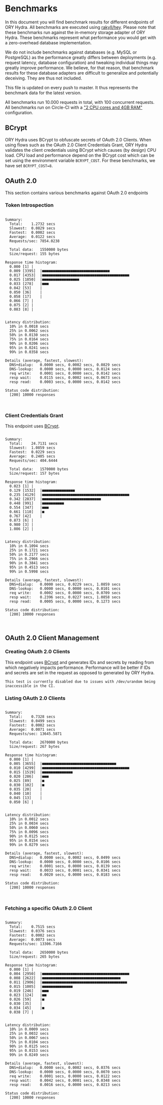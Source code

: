 # Benchmarks

In this document you will find benchmark results for different endpoints of ORY Hydra. All benchmarks are executed
using [rakyll/hey](https://github.com/rakyll/hey). Please note that these benchmarks run against the in-memory storage
adapter of ORY Hydra. These benchmarks represent what performance you would get with a zero-overhead database implementation.

We do not include benchmarks against databases (e.g. MySQL or PostgreSQL) as the performance greatly differs between
deployments (e.g. request latency, database configuration) and tweaking individual things may greatly improve performance.
We believe, for that reason, that benchmark results for these database adapters are difficult to generalize and potentially
deceiving. They are thus not included.

This file is updated on every push to master. It thus represents the benchmark data for the latest version.

All benchmarks run 10.000 requests in total, with 100 concurrent requests. All benchmarks run on Circle-CI with a
["2 CPU cores and 4GB RAM"](https://support.circleci.com/hc/en-us/articles/360000489307-Why-do-my-tests-take-longer-to-run-on-CircleCI-than-locally-)
configuration.

## BCrypt

ORY Hydra uses BCrypt to obfuscate secrets of OAuth 2.0 Clients. When using flows such as the OAuth 2.0 Client Credentials
Grant, ORY Hydra validates the client credentials using BCrypt which causes (by design) CPU load. CPU load and performance
depend on the BCrypt cost which can be set using the environment variable `BCRYPT_COST`. For these benchmarks,
we have set `BCRYPT_COST=8`.

## OAuth 2.0

This section contains various benchmarks against OAuth 2.0 endpoints

### Token Introspection

```

Summary:
  Total:	1.2732 secs
  Slowest:	0.0829 secs
  Fastest:	0.0002 secs
  Average:	0.0122 secs
  Requests/sec:	7854.0238
  
  Total data:	1550000 bytes
  Size/request:	155 bytes

Response time histogram:
  0.000 [1]	|
  0.009 [3395]	|■■■■■■■■■■■■■■■■■■■■■■■■■■■■■■■
  0.017 [4353]	|■■■■■■■■■■■■■■■■■■■■■■■■■■■■■■■■■■■■■■■■
  0.025 [1850]	|■■■■■■■■■■■■■■■■■
  0.033 [278]	|■■■
  0.042 [53]	|
  0.050 [36]	|
  0.058 [17]	|
  0.066 [7]	|
  0.075 [2]	|
  0.083 [8]	|


Latency distribution:
  10% in 0.0018 secs
  25% in 0.0062 secs
  50% in 0.0130 secs
  75% in 0.0164 secs
  90% in 0.0206 secs
  95% in 0.0241 secs
  99% in 0.0358 secs

Details (average, fastest, slowest):
  DNS+dialup:	0.0000 secs, 0.0002 secs, 0.0829 secs
  DNS-lookup:	0.0000 secs, 0.0000 secs, 0.0124 secs
  req write:	0.0001 secs, 0.0000 secs, 0.0142 secs
  resp wait:	0.0115 secs, 0.0002 secs, 0.0673 secs
  resp read:	0.0003 secs, 0.0000 secs, 0.0142 secs

Status code distribution:
  [200]	10000 responses



```

### Client Credentials Grant

This endpoint uses [BCrypt](#bcrypt).

```

Summary:
  Total:	24.7131 secs
  Slowest:	1.0859 secs
  Fastest:	0.0229 secs
  Average:	0.2405 secs
  Requests/sec:	404.6444
  
  Total data:	1570000 bytes
  Size/request:	157 bytes

Response time histogram:
  0.023 [1]	|
  0.129 [1532]	|■■■■■■■■■■■■■■■
  0.235 [4129]	|■■■■■■■■■■■■■■■■■■■■■■■■■■■■■■■■■■■■■■■■
  0.342 [2837]	|■■■■■■■■■■■■■■■■■■■■■■■■■■■
  0.448 [991]	|■■■■■■■■■■
  0.554 [347]	|■■■
  0.661 [110]	|■
  0.767 [42]	|
  0.873 [6]	|
  0.980 [3]	|
  1.086 [2]	|


Latency distribution:
  10% in 0.1094 secs
  25% in 0.1721 secs
  50% in 0.2177 secs
  75% in 0.2966 secs
  90% in 0.3841 secs
  95% in 0.4513 secs
  99% in 0.5998 secs

Details (average, fastest, slowest):
  DNS+dialup:	0.0000 secs, 0.0229 secs, 1.0859 secs
  DNS-lookup:	0.0000 secs, 0.0000 secs, 0.0101 secs
  req write:	0.0002 secs, 0.0000 secs, 0.0709 secs
  resp wait:	0.2396 secs, 0.0227 secs, 1.0858 secs
  resp read:	0.0005 secs, 0.0000 secs, 0.1273 secs

Status code distribution:
  [200]	10000 responses



```

## OAuth 2.0 Client Management

### Creating OAuth 2.0 Clients

This endpoint uses [BCrypt](#bcrypt) and generates IDs and secrets by reading from  which negatively impacts
performance. Performance will be better if IDs and secrets are set in the request as opposed to generated by ORY Hydra.

```
This test is currently disabled due to issues with /dev/urandom being inaccessible in the CI.
```

### Listing OAuth 2.0 Clients

```

Summary:
  Total:	0.7328 secs
  Slowest:	0.0499 secs
  Fastest:	0.0002 secs
  Average:	0.0071 secs
  Requests/sec:	13645.5871
  
  Total data:	2670000 bytes
  Size/request:	267 bytes

Response time histogram:
  0.000 [1]	|
  0.005 [3655]	|■■■■■■■■■■■■■■■■■■■■■■■■■■■■■■■■■■
  0.010 [4299]	|■■■■■■■■■■■■■■■■■■■■■■■■■■■■■■■■■■■■■■■■
  0.015 [1519]	|■■■■■■■■■■■■■■
  0.020 [286]	|■■■
  0.025 [89]	|■
  0.030 [102]	|■
  0.035 [20]	|
  0.040 [10]	|
  0.045 [13]	|
  0.050 [6]	|


Latency distribution:
  10% in 0.0012 secs
  25% in 0.0034 secs
  50% in 0.0060 secs
  75% in 0.0096 secs
  90% in 0.0125 secs
  95% in 0.0154 secs
  99% in 0.0279 secs

Details (average, fastest, slowest):
  DNS+dialup:	0.0000 secs, 0.0002 secs, 0.0499 secs
  DNS-lookup:	0.0000 secs, 0.0000 secs, 0.0106 secs
  req write:	0.0001 secs, 0.0000 secs, 0.0139 secs
  resp wait:	0.0033 secs, 0.0001 secs, 0.0341 secs
  resp read:	0.0020 secs, 0.0000 secs, 0.0183 secs

Status code distribution:
  [200]	10000 responses



```

### Fetching a specific OAuth 2.0 Client

```

Summary:
  Total:	0.7515 secs
  Slowest:	0.0376 secs
  Fastest:	0.0002 secs
  Average:	0.0073 secs
  Requests/sec:	13306.7166
  
  Total data:	2650000 bytes
  Size/request:	265 bytes

Response time histogram:
  0.000 [1]	|
  0.004 [2950]	|■■■■■■■■■■■■■■■■■■■■■■■■■■■■■■■■■■■■■■■■
  0.008 [2622]	|■■■■■■■■■■■■■■■■■■■■■■■■■■■■■■■■■■■■
  0.011 [2906]	|■■■■■■■■■■■■■■■■■■■■■■■■■■■■■■■■■■■■■■■
  0.015 [1005]	|■■■■■■■■■■■■■■
  0.019 [246]	|■■■
  0.023 [124]	|■■
  0.026 [59]	|■
  0.030 [35]	|
  0.034 [45]	|■
  0.038 [7]	|


Latency distribution:
  10% in 0.0009 secs
  25% in 0.0032 secs
  50% in 0.0067 secs
  75% in 0.0104 secs
  90% in 0.0125 secs
  95% in 0.0153 secs
  99% in 0.0249 secs

Details (average, fastest, slowest):
  DNS+dialup:	0.0000 secs, 0.0002 secs, 0.0376 secs
  DNS-lookup:	0.0000 secs, 0.0000 secs, 0.0070 secs
  req write:	0.0001 secs, 0.0000 secs, 0.0122 secs
  resp wait:	0.0042 secs, 0.0001 secs, 0.0348 secs
  resp read:	0.0016 secs, 0.0000 secs, 0.0213 secs

Status code distribution:
  [200]	10000 responses



```
